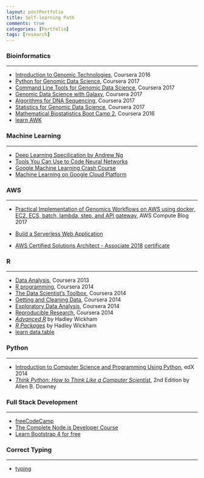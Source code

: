 ```yaml
---
layout: postPortfolio
title: Self-learning Path
comments: true
categories: [Portfolio]
tags: [research]
---  
```


### Bioinformatics

---------------------------------------

- [Introduction to Genomic Technologies](https://www.coursera.org/account/accomplishments/certificate/2QPUR3WNRJYA), Coursera 2016  
- [Python for Genomic Data Science](https://www.coursera.org/account/accomplishments/certificate/KGN34B7APAXF), Coursera 2017  
- [Command Line Tools for Genomic Data Science](https://www.coursera.org/account/accomplishments/certificate/57R39H5YY6TW), Coursera 2017  
- [Genomic Data Science with Galaxy](https://www.coursera.org/account/accomplishments/certificate/LJBRS323C733), Coursera 2017  
- [Algorithms for DNA Sequencing](https://www.coursera.org/account/accomplishments/certificate/LVPQU26BH3GX), Coursera 2017  
- [Statistics for Genomic Data Science](https://www.coursera.org/account/accomplishments/certificate/M9735NYAUH52), Coursera 2017  
- [Mathematical Biostatistics Boot Camp 2](https://www.coursera.org/learn/biostatistics-2), Coursera 2016    
- [learn AWK](https://www.shortcutfoo.com/app/dojos/awk)

### Machine Learning

---------------------------------------

- [Deep Learning Specilication by Andrew Ng](https://www.coursera.org/specializations/deep-learning)   
- [Tools You Can Use to Code Neural Networks](https://medium.freecodecamp.org/deep-learning-for-developers-tools-you-can-use-to-code-neural-networks-on-day-1-34c4435ae6b)    
- [Google Machine Learning Crash Course](https://developers.google.com/machine-learning/crash-course/)      
- [Machine Learning on Google Cloud Platform](https://cloudacademy.com/learning-paths/machine-learning-on-google-cloud-platform-206/?utm_campaign=ATH-GCP-Machine-Learning-on-GCP-April19&utm_source=hs_email&utm_medium=email&utm_content=62265305&_hsenc=p2ANqtz-_MTVqeF2RrqNOkQtK1x0Qq5qZuXhoypQGb67htYaSz7FTDTZ0gsG6vN3Fsu-XdBYr7_IPaF26T4HTLa2FfUGdMQLNNFQ&_hsmi=62265305)


### AWS 

---------------------------------------

- [Practical Implementation of Genomics Workflows on AWS using docker, EC2, ECS, batch, lambda, step, and API gateway](https://aws.amazon.com/blogs/compute/building-high-throughput-genomics-batch-workflows-on-aws-introduction-part-1-of-4/), AWS Compute Blog 2017

- [Build a Serverless Web Application](https://aws.amazon.com/getting-started/serverless-web-app/)

- [AWS Certified Solutions Architect - Associate 2018](https://www.udemy.com/aws-certified-solutions-architect-associate/learn/v4/overview) [certificate](https://www.certmetrics.com/amazon/electronic_certificate.aspx?cert=224697)



### R

---------------------------------------


- [Data Analysis](https://www.coursera.org/course/dataanalysis), Coursera 2013
- [R programming](https://www.coursera.org/course/rprog), Coursera 2014
- [The Data Scientist’s Toolbox](https://www.coursera.org/course/datascitoolbox), Coursera 2014
- [Getting and Cleaning Data](https://www.coursera.org/course/getdata), Coursera 2014
- [Exploratory Data Analysis](https://www.coursera.org/course/exdata), Coursera 2014
- [Reproducible Research](https://www.coursera.org/course/repdata), Coursera 2014  
- [*Advanced R*](http://adv-r.had.co.nz) by Hadley Wickham
- [*R Packages*](http://r-pkgs.had.co.nz) by Hadley Wickham    
- [learn data.table](http://brooksandrew.github.io/simpleblog/articles/advanced-data-table/)   

### Python  

---------------------------------------
 
- [Introduction to Computer Science and Programming Using Python](https://verify.edx.org/cert/dcb2d0a5fc6444a2b0209cf77688d2a3), edX 2014   
- [*Think Python: How to Think Like a Computer Scientist*](http://greenteapress.com/thinkpython2/html/thinkpython2007.html), 2nd Edition by Allen B. Downey


### Full Stack Development

---------------------------------------

- [freeCodeCamp](https://www.freecodecamp.com/challenges/learn-how-free-code-camp-works)     
- [The Complete Node.js Developer Course](https://www.udemy.com/the-complete-nodejs-developer-course-2/learn/v4/overview)    
- [Learn Bootstrap 4 for free](https://scrimba.com/g/gbootstrap4)    


### Correct Typing

---------------------------------------

- [typing](https://www.typing.com/student)